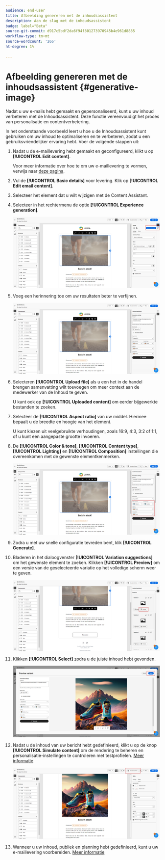 ```yaml
---
audience: end-user
title: Afbeelding genereren met de inhoudsassistent
description: Aan de slag met de inhoudsassistent
badge: label="Beta"
source-git-commit: d917c5bdf2da6f94f301273970945b4e961d8835
workflow-type: tm+mt
source-wordcount: '266'
ht-degree: 1%

---
```



# Afbeelding genereren met de inhoudsassistent {#generative-image}

Nadat u uw e-mails hebt gemaakt en gepersonaliseerd, kunt u uw inhoud verbeteren met de Inhoudsassistent. Deze functie vereenvoudigt het proces van personalisatie en contentverbetering.

In het onderstaande voorbeeld leert u hoe u de Inhoudsassistent kunt gebruiken om uw inhoud te optimaliseren en te verbeteren, zodat u een gebruiksvriendelijker ervaring hebt. Voer de volgende stappen uit:

1. Nadat u de e-maillevering hebt gemaakt en geconfigureerd, klikt u op **[!UICONTROL Edit content]**.

   Voor meer informatie over hoe te om uw e-maillevering te vormen, verwijs naar [deze pagina](../content/create-email-content.md).

1. Vul de **[!UICONTROL Basic details]** voor levering. Klik op **[!UICONTROL Edit email content]**.

1. Selecteer het element dat u wilt wijzigen met de Content Assistant.

1. Selecteer in het rechtermenu de optie **[!UICONTROL Experience generation]**.

   ![](assets/image-genai-1.png)

1. Voeg een herinnering toe om uw resultaten beter te verfijnen.

   ![](assets/image-genai-2.png)

1. Selecteren **[!UICONTROL Upload file]** als u een het in de handel brengen samenvatting wilt toevoegen om meer context aan de medewerker van de Inhoud te geven.

   U kunt ook op **[!UICONTROL Uploaded content]** om eerder bijgewerkte bestanden te zoeken.

1. Selecteer de **[!UICONTROL Aspect ratio]** van uw middel. Hiermee bepaalt u de breedte en hoogte van het element.

   U kunt kiezen uit veelgebruikte verhoudingen, zoals 16:9, 4:3, 3:2 of 1:1, of u kunt een aangepaste grootte invoeren.

1. De **[!UICONTROL Color & tone]**, **[!UICONTROL Content type]**, **[!UICONTROL Lighting]** en **[!UICONTROL Composition]** instellingen die overeenkomen met de gewenste elementkenmerken.

   ![](assets/image-genai-3.png)

1. Zodra u met uw snelle configuratie tevreden bent, klik **[!UICONTROL Generate]**.

1. Bladeren in het dialoogvenster **[!UICONTROL Variation suggestions]** om het gewenste element te zoeken. Klikken **[!UICONTROL Preview]** om een versie van de geselecteerde variatie op het volledige scherm weer te geven.

   ![](assets/image-genai-5.png)

1. Klikken **[!UICONTROL Select]** zodra u de juiste inhoud hebt gevonden.

   ![](assets/image-genai-6.png)

1. Nadat u de inhoud van uw bericht hebt gedefinieerd, klikt u op de knop **[!UICONTROL Simulate content]** om de rendering te beheren en personalisatie-instellingen te controleren met testprofielen.  [Meer informatie](../preview-test/preview-content.md)

   ![](assets/image-genai-7.png)

1. Wanneer u uw inhoud, publiek en planning hebt gedefinieerd, kunt u uw e-maillevering voorbereiden. [Meer informatie](../monitor/prepare-send.md)